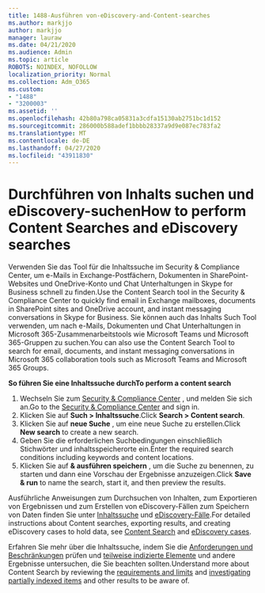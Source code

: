 ```yaml
---
title: 1488-Ausführen von-eDiscovery-and-Content-searches
ms.author: markjjo
author: markjjo
manager: lauraw
ms.date: 04/21/2020
ms.audience: Admin
ms.topic: article
ROBOTS: NOINDEX, NOFOLLOW
localization_priority: Normal
ms.collection: Adm_O365
ms.custom:
- "1488"
- "3200003"
ms.assetid: ''
ms.openlocfilehash: 42b80a798ca05831a3cdfa15130ab2751bc1d152
ms.sourcegitcommit: 286000b588adef1bbbb28337a9d9e087ec783fa2
ms.translationtype: MT
ms.contentlocale: de-DE
ms.lasthandoff: 04/27/2020
ms.locfileid: "43911830"
---
```

# <a name="how-to-perform-content-searches-and-ediscovery-searches"></a><span data-ttu-id="f8ca4-102">Durchführen von Inhalts suchen und eDiscovery-suchen</span><span class="sxs-lookup"><span data-stu-id="f8ca4-102">How to perform Content Searches and eDiscovery searches</span></span>

<span data-ttu-id="f8ca4-103">Verwenden Sie das Tool für die Inhaltssuche im Security & Compliance Center, um e-Mails in Exchange-Postfächern, Dokumenten in SharePoint-Websites und OneDrive-Konto und Chat Unterhaltungen in Skype for Business schnell zu finden.</span><span class="sxs-lookup"><span data-stu-id="f8ca4-103">Use the Content Search tool in the Security & Compliance Center to quickly find email in Exchange mailboxes, documents in SharePoint sites and OneDrive account, and instant messaging conversations in Skype for Business.</span></span> <span data-ttu-id="f8ca4-104">Sie können auch das Inhalts Such Tool verwenden, um nach e-Mails, Dokumenten und Chat Unterhaltungen in Microsoft 365-Zusammenarbeitstools wie Microsoft Teams und Microsoft 365-Gruppen zu suchen.</span><span class="sxs-lookup"><span data-stu-id="f8ca4-104">You can also use the Content Search Tool to search for email, documents, and instant messaging conversations in Microsoft 365 collaboration tools such as Microsoft Teams and Microsoft 365 Groups.</span></span>

<span data-ttu-id="f8ca4-105">**So führen Sie eine Inhaltssuche durch**</span><span class="sxs-lookup"><span data-stu-id="f8ca4-105">**To perform a content search**</span></span>

1. <span data-ttu-id="f8ca4-106">Wechseln Sie zum [Security & Compliance Center](https://protection.office.com) , und melden Sie sich an.</span><span class="sxs-lookup"><span data-stu-id="f8ca4-106">Go to the [Security & Compliance Center](https://protection.office.com) and sign in.</span></span>
2. <span data-ttu-id="f8ca4-107">Klicken Sie auf **Such > Inhaltssuche**.</span><span class="sxs-lookup"><span data-stu-id="f8ca4-107">Click **Search > Content search**.</span></span>
3. <span data-ttu-id="f8ca4-108">Klicken Sie auf **neue Suche** , um eine neue Suche zu erstellen.</span><span class="sxs-lookup"><span data-stu-id="f8ca4-108">Click **New search** to create a new search.</span></span>
4. <span data-ttu-id="f8ca4-109">Geben Sie die erforderlichen Suchbedingungen einschließlich Stichwörter und inhaltsspeicherorte ein.</span><span class="sxs-lookup"><span data-stu-id="f8ca4-109">Enter the required search conditions including keywords and content locations.</span></span>  
5. <span data-ttu-id="f8ca4-110">Klicken Sie auf **& ausführen speichern** , um die Suche zu benennen, zu starten und dann eine Vorschau der Ergebnisse anzuzeigen.</span><span class="sxs-lookup"><span data-stu-id="f8ca4-110">Click **Save & run** to name the search, start it, and then preview the results.</span></span>

<span data-ttu-id="f8ca4-111">Ausführliche Anweisungen zum Durchsuchen von Inhalten, zum Exportieren von Ergebnissen und zum Erstellen von eDiscovery-Fällen zum Speichern von Daten finden Sie unter [Inhaltssuche](https://docs.microsoft.com/office365/securitycompliance/content-search) und [eDiscovery-Fälle](https://docs.microsoft.com/office365/securitycompliance/ediscovery-cases).</span><span class="sxs-lookup"><span data-stu-id="f8ca4-111">For detailed instructions about Content searches, exporting results, and creating eDiscovery cases to hold data, see [Content Search](https://docs.microsoft.com/office365/securitycompliance/content-search) and [eDiscovery cases](https://docs.microsoft.com/office365/securitycompliance/ediscovery-cases).</span></span>

<span data-ttu-id="f8ca4-112">Erfahren Sie mehr über die Inhaltssuche, indem Sie die [Anforderungen und Beschränkungen](https://docs.microsoft.com/office365/securitycompliance/limits-for-content-search) prüfen und [teilweise indizierte Elemente](https://docs.microsoft.com/office365/securitycompliance/investigating-partially-indexed-items-in-ediscovery) und andere Ergebnisse untersuchen, die Sie beachten sollten.</span><span class="sxs-lookup"><span data-stu-id="f8ca4-112">Understand more about Content Search by reviewing the [requirements and limits](https://docs.microsoft.com/office365/securitycompliance/limits-for-content-search) and  [investigating partially indexed items](https://docs.microsoft.com/office365/securitycompliance/investigating-partially-indexed-items-in-ediscovery) and other results to be aware of.</span></span>